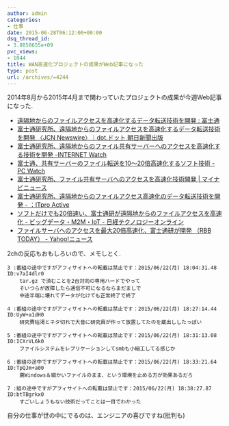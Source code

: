 ```yaml
---
author: admin
categories:
- 仕事
date: 2015-06-28T06:12:00+00:00
dsq_thread_id:
- 3.8858655e+09
pvc_views:
- 1044
title: WAN高速化プロジェクトの成果がWeb記事になった
type: post
url: /archives/=4244
---
```


2014年8月から2015年4月まで関わっていたプロジェクトの成果が今週Web記事になった.

-   [遠隔地からのファイルアクセスを高速化するデータ転送技術を開発 :
    富士通](http://pr.fujitsu.com/jp/news/2015/06/22.html)
-   [富士通研究所、遠隔地からのファイルアクセスを高速化するデータ転送技術を開発
    〈JCN Newswire〉｜dot.ドット
    朝日新聞出版](http://dot.asahi.com/business/pressrelease/2015062200089.html)
-   [富士通研究所、遠隔地からのファイル共有サーバーへのアクセスを高速化する技術を開発
    -INTERNET
    Watch](http://internet.watch.impress.co.jp/docs/news/20150622_708132.html)
-   [富士通、共有サーバーのファイル転送を10～20倍高速化するソフト技術
    -PC
    Watch](http://pc.watch.impress.co.jp/docs/news/20150622_708159.html)
-   [富士通研究所、ファイル共有サーバへのアクセスを高速化技術開発 |
    マイナビニュース](http://news.mynavi.jp/news/2015/06/22/176/)
-   [富士通研究所、遠隔地からのファイルアクセス高速化のデータ転送技術を開発 -
    ：ITpro
    Active](http://itpro.nikkeibp.co.jp/atclact/activer/nkpr/RSP389477_22062015/)
-   [ソフトだけでも20倍速い、富士通研が遠隔地からのファイルアクセスを高速化 -
    ビッグデータ・M2M・IoT -
    日経テクノロジーオンライン](http://techon.nikkeibp.co.jp/article/NEWS/20150622/424365/?rt=nocnt)
-   [ファイルサーバへのアクセスを最大20倍高速化、富士通研が開発 （RBB
    TODAY） -
    Yahoo!ニュース](http://headlines.yahoo.co.jp/hl?a=20150622-00000002-rbb-sci)

2chの反応もおもしろいので、メモしとく.

``` {.text}
3 :番組の途中ですがアフィサイトへの転載は禁止です：2015/06/22(月) 18:04:31.48 ID:v7aI4dlr0
    tar.gz で済むことを2台対向の専用ハードでやって
    そいつらが故障したら通信不可になるならまだましで
    中途半端に壊れてデータが化けても正常終了で終了

4 :番組の途中ですがアフィサイトへの転載は禁止です：2015/06/22(月) 18:27:14.44 ID:UyW+a1dH0
    研究費枯渇とネタ切れで大昔に研究員が作って放置してたのを蔵出ししたっぽい

5 :番組の途中ですがアフィサイトへの転載は禁止です：2015/06/22(月) 18:31:13.08 ID:ICXrVL6k0
    ファイルシステムをレプリケーションしてsmbも小細工してる感じか

6 :番組の途中ですがアフィサイトへの転載は禁止です：2015/06/22(月) 18:33:21.64 ID:TpQJm+a00
    糞Windows＆細かいファイルのまま、という環境を止める方が効果あるだろ

7 :組の途中ですがアフィサイトへの転載は禁止です：2015/06/22(月) 18:38:27.87 ID:btTBgrkx0
    すごいしょうもない技術だってことは一目でわかった 
```

自分の仕事が世の中にでるのは、エンジニアの喜びですね(批判も)
